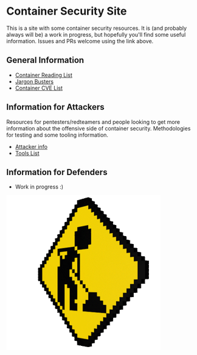 # Container Security Site

This is a site with some container security resources. It is (and probably always will be) a work in progress, but hopefully you'll find some useful information. Issues and PRs welcome using the link above.

## General Information

- [Container Reading List](general_information/reading_list.md)
- [Jargon Busters](jargon_busters/index.md)
- [Container CVE List](general_information/container_cve_list.md)

## Information for Attackers

Resources for pentesters/redteamers and people looking to get more information about the offensive side of container security. Methodologies for testing and some tooling information.

- [Attacker info](attackers/index.md)
- [Tools List](attackers/tools_list.md)

## Information for Defenders

- Work in progress :)

![](images/under_construction.gif)


